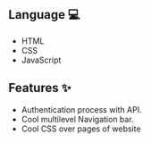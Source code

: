 ## Language 💻

- HTML
- CSS
- JavaScript

## Features ✨

- Authentication process with API.
- Cool multilevel Navigation bar.
- Cool CSS over pages of website
